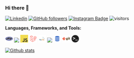 ### Hi there 👋

<div align="centre">

[![Linkedin](https://upload.wikimedia.org/wikipedia/commons/thumb/c/ca/LinkedIn_logo_initials.png/80px-LinkedIn_logo_initials.png)](https://www.linkedin.com/in/wandipratama/) [![GitHub followers](https://img.shields.io/github/followers/thisWandiPratama?label=Follow&style=social)](https://github.com/thisWandiPratama/?tab=follow)
[![Instagram Badge](https://img.shields.io/badge/-syofyan_zuhad-blue?style=social&logo=Instagram&link=https://www.instagram.com/syofyan_zuhad/)](https://www.instagram.com/syofyan_zuhad/) 
![visitors](https://hit-badger.glitch.me/badge?page_id=thisWandiPratama.thisWandiPratama)
 </div>

**Languages, Frameworks, and Tools:**  

<code><img height="25" src="https://raw.githubusercontent.com/github/explore/80688e429a7d4ef2fca1e82350fe8e3517d3494d/topics/php/php.png"></code>
<code><img height="25" src="https://www.zend.com/sites/zend/files/image/2019-09/logo-codeigniter.jpg"></code>
<code><img height="25" src="https://raw.githubusercontent.com/github/explore/80688e429a7d4ef2fca1e82350fe8e3517d3494d/topics/javascript/javascript.png"></code>
<code><img height="25" src="https://raw.githubusercontent.com/github/explore/56a826d05cf762b2b50ecbe7d492a839b04f3fbf/topics/laravel/laravel.png"></code>
<code><img height="25" src="https://raw.githubusercontent.com/github/explore/80688e429a7d4ef2fca1e82350fe8e3517d3494d/topics/mysql/mysql.png"></code>
<code><img height="25" src="https://code.visualstudio.com/assets/favicon.ico"></code>
<code><img height="25" src="https://raw.githubusercontent.com/github/explore/80688e429a7d4ef2fca1e82350fe8e3517d3494d/topics/sql/sql.png"></code>
<code><img height="25" src="https://raw.githubusercontent.com/github/explore/80688e429a7d4ef2fca1e82350fe8e3517d3494d/topics/git/git.png"></code>
<code><img height="25" src="https://raw.githubusercontent.com/github/explore/80688e429a7d4ef2fca1e82350fe8e3517d3494d/topics/terminal/terminal.png"></code>

[![Github stats](https://github-readme-stats.vercel.app/api?username=syofyanzuhad&title_color=555&text_color=777&show_icons=true&icon_color=333)](https://github.com/syofyanzuhad)


